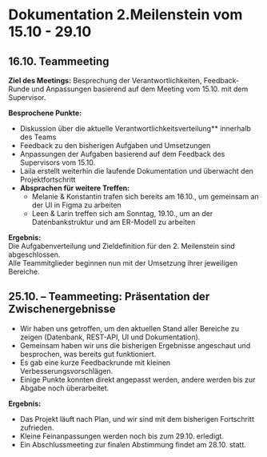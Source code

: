# Dokumentation 2.Meilenstein vom 15.10 - 29.10

## 16.10. Teammeeting   
**Ziel des Meetings:** Besprechung der Verantwortlichkeiten, Feedback-Runde und Anpassungen basierend auf dem Meeting vom 15.10. mit dem Supervisor.  

**Besprochene Punkte:**
- Diskussion über die aktuelle Verantwortlichkeitsverteilung** innerhalb des Teams  
- Feedback zu den bisherigen Aufgaben und Umsetzungen  
- Anpassungen der Aufgaben basierend auf dem Feedback des Supervisors vom 15.10.   
- Laila erstellt weiterhin die laufende Dokumentation und überwacht den Projektfortschritt  
- **Absprachen für weitere Treffen:**
  - Melanie & Konstantin trafen sich bereits am 16.10., um gemeinsam an der UI in Figma zu arbeiten  
  - Leen & Larin treffen sich am Sonntag, 19.10., um an der Datenbankstruktur und am ER-Modell zu arbeiten  

**Ergebnis:**  
Die Aufgabenverteilung und Zieldefinition für den 2. Meilenstein sind abgeschlossen.  
Alle Teammitglieder beginnen nun mit der Umsetzung ihrer jeweiligen Bereiche.

## 25.10. – Teammeeting: Präsentation der Zwischenergebnisse

- Wir haben uns getroffen, um den aktuellen Stand aller Bereiche zu zeigen (Datenbank, REST-API, UI und Dokumentation).  
- Gemeinsam haben wir uns die bisherigen Ergebnisse angeschaut und besprochen, was bereits gut funktioniert.  
- Es gab eine kurze Feedbackrunde mit kleinen Verbesserungsvorschlägen.  
- Einige Punkte konnten direkt angepasst werden, andere werden bis zur Abgabe noch überarbeitet.  

**Ergebnis:**  
- Das Projekt läuft nach Plan, und wir sind mit dem bisherigen Fortschritt zufrieden.  
- Kleine Feinanpassungen werden noch bis zum 29.10. erledigt.  
- Ein Abschlussmeeting zur finalen Abstimmung findet am 28.10. statt.